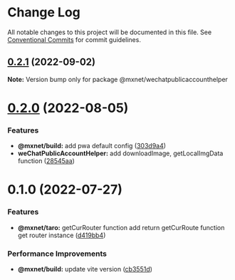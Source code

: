 # Change Log

All notable changes to this project will be documented in this file.
See [Conventional Commits](https://conventionalcommits.org) for commit guidelines.

## [0.2.1](https://gitee.com/cq_maixun_network/repo/compare/@mxnet/wechatpublicaccounthelper@0.2.0...@mxnet/wechatpublicaccounthelper@0.2.1) (2022-09-02)

**Note:** Version bump only for package @mxnet/wechatpublicaccounthelper





# [0.2.0](https://gitee.com/cq_maixun_network/repo/compare/@mxnet/wechatpublicaccounthelper@0.1.0...@mxnet/wechatpublicaccounthelper@0.2.0) (2022-08-05)


### Features

* **@mxnet/build:** add pwa default config ([303d9a4](https://gitee.com/cq_maixun_network/repo/commits/303d9a443adbe73f4b9c574c88a276767515b3d1))
* **weChatPublicAccountHelper:** add downloadImage, getLocalImgData function ([28545aa](https://gitee.com/cq_maixun_network/repo/commits/28545aaebea8fd16a71156e30867e8ce431db916))





# 0.1.0 (2022-07-27)


### Features

* **@mxnet/taro:** getCurRouter function add  return getCurRoute function get router instance ([d419bb4](https://gitee.com/cq_maixun_network/repo/commits/d419bb46c8a0fd0ce443b6c46657ab76f65c725d))


### Performance Improvements

* **@mxnet/build:** update vite version ([cb3551d](https://gitee.com/cq_maixun_network/repo/commits/cb3551d5eda04a10d78cf60ee71ebe7dcc563c1f))
